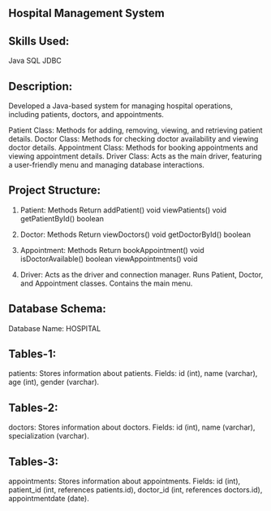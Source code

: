 Hospital Management System
---------------------------
Skills Used:
-------------
Java
SQL
JDBC

Description:
-------------
Developed a Java-based system for managing hospital operations, including patients, doctors, and appointments.

Patient Class: Methods for adding, removing, viewing, and retrieving patient details.
Doctor Class: Methods for checking doctor availability and viewing doctor details.
Appointment Class: Methods for booking appointments and viewing appointment details.
Driver Class: Acts as the main driver, featuring a user-friendly menu and managing database interactions.

Project Structure:
------------------
1. Patient:
Methods	Return
addPatient()	void
viewPatients()	void
getPatientById()	boolean

2. Doctor:
Methods	Return
viewDoctors()	void
getDoctorById()	boolean


4. Appointment:
Methods	Return
bookAppointment()	void
isDoctorAvailable()	boolean
viewAppointments()	void


6. Driver:
Acts as the driver and connection manager.
Runs Patient, Doctor, and Appointment classes.
Contains the main menu.


Database Schema:
----------------
Database Name: HOSPITAL

Tables-1:
--------
patients: Stores information about patients.
Fields: id (int), name (varchar), age (int), gender (varchar).

Tables-2:
--------
doctors: Stores information about doctors.
Fields: id (int), name (varchar), specialization (varchar).

Tables-3:
--------
appointments: Stores information about appointments.
Fields: id (int), patient_id (int, references patients.id), doctor_id (int, references doctors.id), appointmentdate (date).
